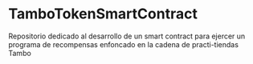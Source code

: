 # TamboTokenSmartContract
Repositorio dedicado al desarrollo de un smart contract para ejercer un programa de recompensas enfoncado en la cadena de  practi-tiendas Tambo
